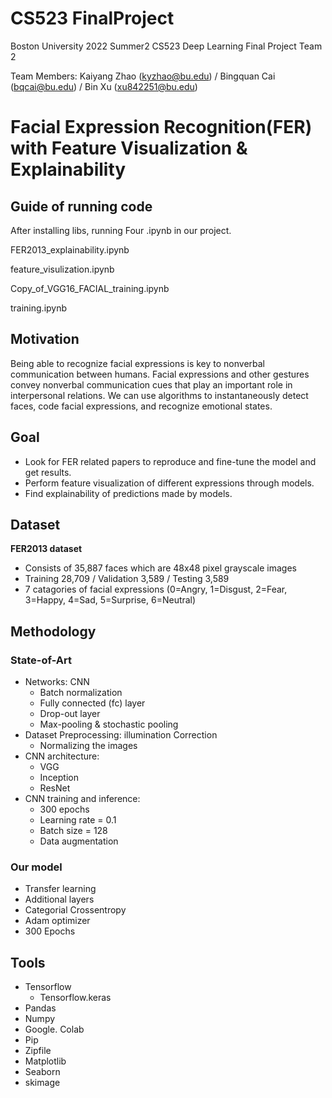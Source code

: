 # CS523 FinalProject

Boston University 2022 Summer2 CS523 Deep Learning Final Project Team 2

Team Members: Kaiyang Zhao (kyzhao@bu.edu) / Bingquan Cai (bqcai@bu.edu) / Bin Xu (xu842251@bu.edu)

# Facial Expression Recognition(FER) with Feature Visualization & Explainability

## Guide of running code

After installing libs, running Four .ipynb in our project.

FER2013_explainability.ipynb

feature_visulization.ipynb

Copy_of_VGG16_FACIAL_training.ipynb

training.ipynb

## Motivation

Being able to recognize facial expressions is key to nonverbal communication between humans. Facial expressions and other gestures convey nonverbal communication cues that play an important role in interpersonal relations. We can use algorithms to instantaneously detect faces, code facial expressions, and recognize emotional states.

## Goal

- Look for FER related papers to reproduce and fine-tune the model and get results.
- Perform feature visualization of different expressions through models.
- Find explainability of predictions made by models.

## Dataset

**FER2013 dataset**
- Consists of 35,887 faces which are 48x48 pixel grayscale images
- Training 28,709 / Validation 3,589 / Testing 3,589
- 7 catagories of facial expressions (0=Angry, 1=Disgust, 2=Fear, 3=Happy, 4=Sad, 5=Surprise, 6=Neutral)

## Methodology

### State-of-Art
- Networks: CNN
  - Batch normalization
  - Fully connected (fc) layer
  - Drop-out layer 
  - Max-pooling & stochastic pooling
- Dataset Preprocessing: illumination Correction
  - Normalizing the images
- CNN architecture: 
  - VGG
  - Inception
  - ResNet 
- CNN training and inference: 
  - 300 epochs
  - Learning rate = 0.1
  - Batch size = 128
  - Data augmentation

### Our model
- Transfer learning
- Additional layers
- Categorial Crossentropy
- Adam optimizer
- 300 Epochs

## Tools
- Tensorflow
  - Tensorflow.keras
- Pandas
- Numpy
- Google. Colab
- Pip 
- Zipfile
- Matplotlib
- Seaborn
- skimage
